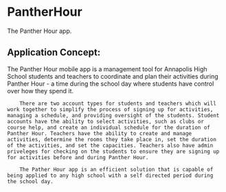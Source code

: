 # PantherHour
The Panther Hour app.


## Application Concept: <br>
The Panther Hour mobile app is a management tool for Annapolis High School students and teachers to coordinate and plan their activities during Panther Hour - a time during the school day where students have control over how they spend it.

        There are two account types for students and teachers which will work together to simplify the process of signing up for activities, managing a schedule, and providing oversight of the students. Student accounts have the ability to select activities, such as clubs or course help, and create an individual schedule for the duration of Panther Hour. Teachers have the ability to create and manage activities, determine the rooms they take place in, set the duration of the activities, and set the capacities. Teachers also have admin priveleges for checking on the students to ensure they are signing up for activities before and during Panther Hour.

        The Pather Hour app is an efficient solution that is capable of being applied to any high school with a self directed period during the school day.

